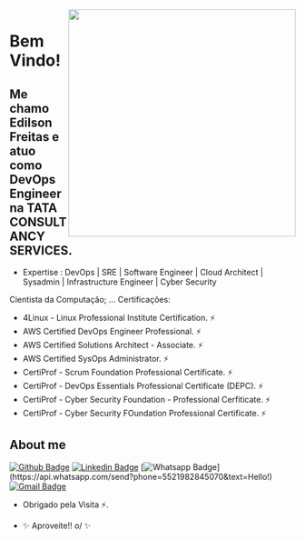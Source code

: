<img align="right" width="400" height="400" src="https://mir-s3-cdn-cf.behance.net/project_modules/max_1200/0047cf84779337.5d6796bdeaf6c.png">

# Bem Vindo!

## Me chamo Edilson Freitas e atuo como DevOps Engineer na TATA CONSULTANCY SERVICES.
- Expertise : DevOps | SRE | Software Engineer | Cloud Architect | Sysadmin | Infrastructure Engineer | Cyber Security

Cientista da Computação;
… Certificações:
- 4Linux - Linux Professional Institute Certification. ⚡
- AWS Certified DevOps Engineer Professional. ⚡
- AWS Certified Solutions Architect - Associate. ⚡
- AWS Certified SysOps Administrator. ⚡
- CertiProf - Scrum Foundation Professional Certificate. ⚡
- CertiProf - DevOps Essentials Professional Certificate (DEPC). ⚡
- CertiProf - Cyber Security Foundation - Professional Cerfiticate. ⚡
- CertiProf - Cyber Security FOundation Professional Certificate. ⚡


## About me 
[![Github Badge](https://img.shields.io/badge/-Github-000?style=flat-square&logo=Github&logoColor=white&link=https://github.com/diillson)](https://github.com/diillson)
[![Linkedin Badge](https://img.shields.io/badge/-LinkedIn-blue?style=flat-square&logo=Linkedin&logoColor=white&link=https://www.linkedin.com/in/edilsonfreiitas)](https://www.linkedin.com/in/edilsonfreiitas)
[![Whatsapp Badge](https://img.shields.io/badge/-Whatsapp-4CA143?style=flat-square&labelColor=4CA143&logo=whatsapp&logoColor=white&link=https://api.whatsapp.com/send?phone=5521982845072&text=Hello!)](https://api.whatsapp.com/send?phone=5521982845070&text=Hello!)
[![Gmail Badge](https://img.shields.io/badge/-Gmail-c14438?style=flat-square&logo=Gmail&logoColor=white&link=mailto:diiilllson@gmail.com)](mailto:diiilllson@gmail.com)

- Obrigado pela Visita ⚡. 

- ✨ Aproveite!! o/ ✨



<!--
**diillson/diillson** is a ✨ _special_ ✨ repository because its `README.md` (this file) appears on your GitHub profile.

Here are some ideas to get you started:

- 🔭 I’m currently working on ...
- 🌱 I’m currently learning ...
- 👯 I’m looking to collaborate on ...
- 🤔 I’m looking for help with ...
- 💬 Ask me about ...
- 📫 How to reach me: ...
- 😄 Pronouns: ...
- ⚡ Fun fact: ...
-->

